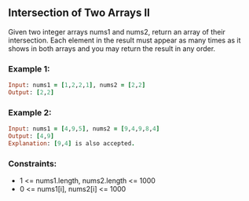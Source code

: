 ## Intersection of Two Arrays II

Given two integer arrays nums1 and nums2, return an array of their intersection. Each element in the result must appear as many times as it shows in both arrays and you may return the result in any order.

### Example 1:
```ruby
Input: nums1 = [1,2,2,1], nums2 = [2,2]
Output: [2,2]
```
### Example 2:
```ruby
Input: nums1 = [4,9,5], nums2 = [9,4,9,8,4]
Output: [4,9]
Explanation: [9,4] is also accepted.
```
### Constraints:

- 1 <= nums1.length, nums2.length <= 1000
- 0 <= nums1[i], nums2[i] <= 1000